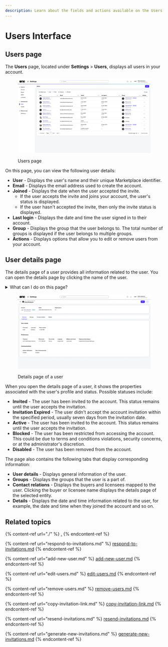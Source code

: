 ```yaml
---
description: Learn about the fields and actions available on the Users page.
---
```


# Users Interface

## Users page <a href="#agreements-interface" id="agreements-interface"></a>

The **Users** page, located under **Settings** > **Users**, displays all users in your account.

<figure><img src="../../../.gitbook/assets/image (422).png" alt=""><figcaption><p>Users page</p></figcaption></figure>

On this page, you can view the following user details:

* **User** - Displays the user's name and their unique Marketplace identifier.
* **Email** - Displays the email address used to create the account.
* **Joined** - Displays the date when the user accepted the invite.&#x20;
  * If the user accepts the invite and joins your account, the user's status is displayed.&#x20;
  * If the user hasn't accepted the invite, then only the invite status is displayed.
* **Last login** - Displays the date and time the user signed in to their account.
* **Group** - Displays the group that the user belongs to. The total number of groups is displayed if the user belongs to multiple groups.
* **Actions** - Displays options that allow you to edit or remove users from your account.&#x20;

## User details page <a href="#subscription-details" id="subscription-details"></a>

The details page of a user provides all information related to the user. You can open the details page by clicking the name of the user.&#x20;

<details>

<summary>What can I do on this page?</summary>

From the details page, you can complete the following tasks:&#x20;

* [Edit a user](edit-users.md)
* [Remove a user](remove-users.md)
* [Resend the invitation email](resend-invitations.md) (only if the user's status is **Invited**)
* [Copy the invitation link](copy-invitation-link.md) (only if the user's status is **Invited**)

</details>

<figure><img src="../../../.gitbook/assets/image (389).png" alt=""><figcaption><p>Details page of a user</p></figcaption></figure>

When you open the details page of a user, it shows the properties associated with the user's profile and status. Possible statuses include:

* **Invited** - The user has been invited to the account. This status remains until the user accepts the invitation.&#x20;
* **Invitation Expired** - The user didn't accept the account invitation within the specified period, usually seven days from the invitation date.&#x20;
* **Active** - The user has been invited to the account. This status remains until the user accepts the invitation.&#x20;
* **Blocked** - The user has been restricted from accessing the account. This could be due to terms and conditions violations, security concerns, or at the administrator's discretion.
* **Disabled** - The user has been removed from the account.

The page also contains the following tabs that display corresponding information:

* **User details** - Displays general information of the user.&#x20;
* **Groups** - Displays the groups that the user is a part of.&#x20;
* **Contact relations** - Displays the buyers and licensees mapped to the user. Clicking the buyer or licensee name displays the details page of the selected entity.
* **Details** - Displays the date and time information related to the user, for example, the date and time when they joined the account and so on.

## Related topics

{% content-ref url="./" %}
[.](./)
{% endcontent-ref %}

{% content-ref url="respond-to-invitations.md" %}
[respond-to-invitations.md](respond-to-invitations.md)
{% endcontent-ref %}

{% content-ref url="add-new-user.md" %}
[add-new-user.md](add-new-user.md)
{% endcontent-ref %}

{% content-ref url="edit-users.md" %}
[edit-users.md](edit-users.md)
{% endcontent-ref %}

{% content-ref url="remove-users.md" %}
[remove-users.md](remove-users.md)
{% endcontent-ref %}

{% content-ref url="copy-invitation-link.md" %}
[copy-invitation-link.md](copy-invitation-link.md)
{% endcontent-ref %}

{% content-ref url="resend-invitations.md" %}
[resend-invitations.md](resend-invitations.md)
{% endcontent-ref %}

{% content-ref url="generate-new-invitations.md" %}
[generate-new-invitations.md](generate-new-invitations.md)
{% endcontent-ref %}
